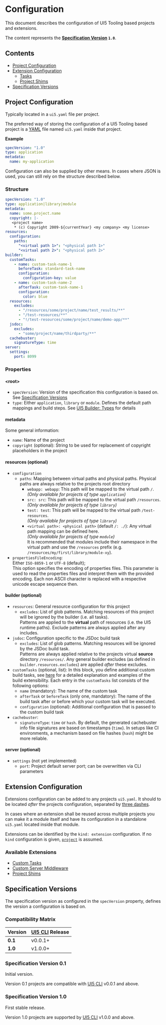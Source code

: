# Configuration
This document describes the configuration of UI5 Tooling based projects and extensions.  

The content represents the **[Specification Version](#specification-versions) `1.0`**.

## Contents
- [Project Configuration](#project-configuration)
- [Extension Configuration](#extension-configuration)
    + [Tasks](#tasks)
    + [Project Shims](#project-shims)
- [Specification Versions](#specification-versions)

## Project Configuration
Typically located in a `ui5.yaml` file per project.

The preferred way of storing the configuration of a UI5 Tooling based project is a [YAML](https://yaml.org/) file named `ui5.yaml` inside that project.

**Example**
````yaml
specVersion: "1.0"
type: application
metadata:
  name: my-application
````

Configuration can also be supplied by other means. In cases where JSON is used, you can still rely on the structure described below.

### Structure

````yaml
specVersion: "1.0"
type: application|library|module
metadata:
  name: some.project.name
  copyright: |-
   <project name>
    * (c) Copyright 2009-${currentYear} <my company> <my license>
resources:
  configuration:
    paths:
      "<virtual path 1>": "<physical path 1>"
      "<virtual path 2>": "<physical path 2>"
builder:
  customTasks:
    - name: custom-task-name-1
      beforeTask: standard-task-name
      configuration:
        configuration-key: value
    - name: custom-task-name-2
      afterTask: custom-task-name-1
      configuration:
        color: blue
  resources:
    excludes:
      - "/resources/some/project/name/test_results/**"
      - "/test-resources/**"
      - "!/test-resources/some/project/name/demo-app/**"
  jsdoc:
    excludes:
      - "some/project/name/thirdparty/**"
  cachebuster:
    signatureType: time
server:
  settings:
    port: 8099
````

### Properties
#### \<root\>
- `specVersion`: Version of the specification this configuration is based on. See [Specification Versions](#specification-versions)
- `type`: Either `application`, `library` or `module`. Defines the default path mappings and build steps. See [UI5 Builder: Types](https://github.com/SAP/ui5-builder#types) for details

#### metadata
Some general information:
- `name`: Name of the project
- `copyright` (optional): String to be used for replacement of copyright placeholders in the project

#### resources (optional)
- `configuration`
    - `paths`: Mapping between virtual paths and physical paths. Physical paths are always relative to the projects root directory
        + `webapp: webapp`: This path will be mapped to the virtual path `/`.  
          *(Only available for projects of type `application`)*
        + `src: src`: This path will be mapped to the virtual path `/resources`.  
          *(Only available for projects of type `library`)*
        + `test: test`: This path will be mapped to the virtual path `/test-resources`.  
          *(Only available for projects of type `library`)*
        + `<virtual path>: <physical path>` (default `/: ./`): Any virtual path mapping can be defined here.  
          *(Only available for projects of type `module`)*  
          It is recommended that modules include their namespace in the virtual path and use the `/resources` prefix (e.g. `/resources/my/first/library/module-xy`).
- `propertiesFileEncoding`:  
Either `ISO-8859-1` or `UTF-8` (default);  
This option specifies the encoding of properties files. This parameter is used to read the properties files and interpret them with the provided encoding. Each non ASCII character is replaced with a respective unicode escape sequence then.

#### builder (optional)
- `resources`: General resource configuration for this project
    - `excludes`: List of glob patterns. Matching resources of this project will be ignored by the builder (i.e. all tasks).  
    Patterns are applied to the **virtual** path of resources (i.e. the UI5 runtime paths). Exclude patterns are always applied after any includes.
- `jsdoc`: Configuration specific to the JSDoc build task
    - `excludes`: List of glob patterns. Matching resources will be ignored by the JSDoc build task.  
    Patterns are always applied relative to the projects virtual **source** directory `/resources/`.
    Any general builder excludes (as defined in `builder.resources.excludes`) are applied *after* these excludes.
- `customTasks` (optional, list): In this block, you define additional custom build tasks, see [here](./extensibility/CustomTasks.md) for a detailed explanation and examples of the build extensibility. Each entry in the `customTasks` list consists of the following options:
    - `name` (mandatory): The name of the custom task
    - `afterTask` or `beforeTask` (only one, mandatory): The name of the build task after or before which your custom task will be executed.
    - `configuration` (optional): Additional configuration that is passed to the custom build task
- `cachebuster`:
    - `signatureType`: `time` or `hash`. By default, the generated cachebuster info file signatures are based on timestamps (`time`). In setups like CI environments, a mechanism based on file hashes (`hash`) might be more reliable.

#### server (optional)
- `settings` (not yet implemented)
    - `port`: Project default server port; can be overwritten via CLI parameters

## Extension Configuration
Extensions configuration can be added to any projects `ui5.yaml`. It should to be located *after* the projects configuration, separated by [three dashes](https://yaml.org/spec/1.2/spec.html#id2760395).

In cases where an extension shall be reused across multiple projects you can make it a module itself and have its configuration in a standalone `ui5.yaml` located inside that module.

Extensions can be identified by the `kind: extension` configuration. If no `kind` configuration is given, [`project`](#project-configuration) is assumed.

### Available Extensions
- [Custom Tasks](./extensibility/CustomTasks.md)
- [Custom Server Middleware](./extensibility/CustomServerMiddleware.md)
- [Project Shims](./extensibility/ProjectShims.md)

## Specification Versions
The specification version as configured in the `specVersion` property, defines the version a configuration is based on.

### Compatibility Matrix

Version | [UI5 CLI](https://github.com/SAP/ui5-cli) Release
--- | ---
**0.1** | v0.0.1+
**1.0** | v1.0.0+

### Specification Version 0.1
Initial version.

Version 0.1 projects are compatible with [UI5 CLI](https://github.com/SAP/ui5-cli) v0.0.1 and above.

### Specification Version 1.0
First stable release.

Version 1.0 projects are supported by [UI5 CLI](https://github.com/SAP/ui5-cli) v1.0.0 and above.
